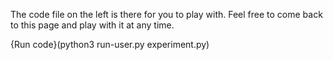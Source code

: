 The code file on the left is there for you to play with. Feel free to come back to this page and play with it at any time.

{Run code}(python3 run-user.py experiment.py)
